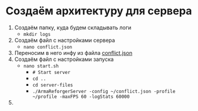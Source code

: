# Создаём архитектуру для сервера
1. Создаём папку, куда будем складывать логи
    - `mkdir logs` 
2. Создаём файл с настройками сервера
    - `nano conflict.json`
3. Переносим в него инфу из файла [conflict.json](conflict.json)
4. Создаём файл с настройками запуска
    - `nano start.sh`
        - `# Start server`
        - `cd ..`
        - `cd server-files`
        - `./ArmaReforgerServer -config ~/conflict.json -profile ~/profile -maxFPS 60 -logStats 60000`
5. 
